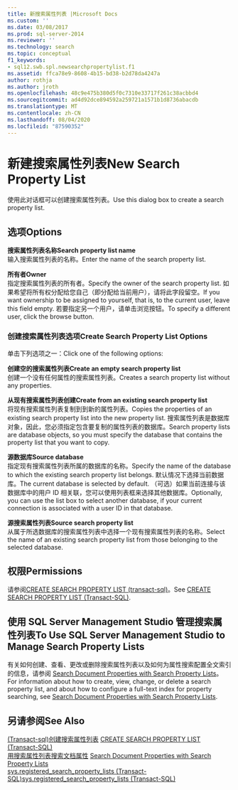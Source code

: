 ```yaml
---
title: 新搜索属性列表 |Microsoft Docs
ms.custom: ''
ms.date: 03/08/2017
ms.prod: sql-server-2014
ms.reviewer: ''
ms.technology: search
ms.topic: conceptual
f1_keywords:
- sql12.swb.spl.newsearchpropertylist.f1
ms.assetid: ffca78e9-8608-4b15-bd38-b2d78da4247a
author: rothja
ms.author: jroth
ms.openlocfilehash: 48c9e475b380d5f0c7310e33717f261c38acbbd4
ms.sourcegitcommit: ad4d92dce894592a259721a1571b1d8736abacdb
ms.translationtype: MT
ms.contentlocale: zh-CN
ms.lasthandoff: 08/04/2020
ms.locfileid: "87590352"
---
```

# <a name="new-search-property-list"></a><span data-ttu-id="78950-102">新建搜索属性列表</span><span class="sxs-lookup"><span data-stu-id="78950-102">New Search Property List</span></span>
  <span data-ttu-id="78950-103">使用此对话框可以创建搜索属性列表。</span><span class="sxs-lookup"><span data-stu-id="78950-103">Use this dialog box to create a search property list.</span></span>  
  
## <a name="options"></a><span data-ttu-id="78950-104">选项</span><span class="sxs-lookup"><span data-stu-id="78950-104">Options</span></span>  
 <span data-ttu-id="78950-105">**搜索属性列表名称**</span><span class="sxs-lookup"><span data-stu-id="78950-105">**Search property list name**</span></span>  
 <span data-ttu-id="78950-106">输入搜索属性列表的名称。</span><span class="sxs-lookup"><span data-stu-id="78950-106">Enter the name of the search property list.</span></span>  
  
 <span data-ttu-id="78950-107">**所有者**</span><span class="sxs-lookup"><span data-stu-id="78950-107">**Owner**</span></span>  
 <span data-ttu-id="78950-108">指定搜索属性列表的所有者。</span><span class="sxs-lookup"><span data-stu-id="78950-108">Specify the owner of the search property list.</span></span> <span data-ttu-id="78950-109">如果希望将所有权分配给您自己（即分配给当前用户），请将此字段留空。</span><span class="sxs-lookup"><span data-stu-id="78950-109">If you want ownership to be assigned to yourself, that is, to the current user, leave this field empty.</span></span> <span data-ttu-id="78950-110">若要指定另一个用户，请单击浏览按钮。</span><span class="sxs-lookup"><span data-stu-id="78950-110">To specify a different user, click the browse button.</span></span>  
  
### <a name="create-search-property-list-options"></a><span data-ttu-id="78950-111">创建搜索属性列表选项</span><span class="sxs-lookup"><span data-stu-id="78950-111">Create Search Property List Options</span></span>  
 <span data-ttu-id="78950-112">单击下列选项之一：</span><span class="sxs-lookup"><span data-stu-id="78950-112">Click one of the following options:</span></span>  
  
 <span data-ttu-id="78950-113">**创建空的搜索属性列表**</span><span class="sxs-lookup"><span data-stu-id="78950-113">**Create an empty search property list**</span></span>  
 <span data-ttu-id="78950-114">创建一个没有任何属性的搜索属性列表。</span><span class="sxs-lookup"><span data-stu-id="78950-114">Creates a search property list without any properties.</span></span>  
  
 <span data-ttu-id="78950-115">**从现有搜索属性列表创建**</span><span class="sxs-lookup"><span data-stu-id="78950-115">**Create from an existing search property list**</span></span>  
 <span data-ttu-id="78950-116">将现有搜索属性列表复制到到新的属性列表。</span><span class="sxs-lookup"><span data-stu-id="78950-116">Copies the properties of an existing search property list into the new property list.</span></span> <span data-ttu-id="78950-117">搜索属性列表是数据库对象，因此，您必须指定包含要复制的属性列表的数据库。</span><span class="sxs-lookup"><span data-stu-id="78950-117">Search property lists are database objects, so you must specify the database that contains the property list that you want to copy.</span></span>  
  
 <span data-ttu-id="78950-118">**源数据库**</span><span class="sxs-lookup"><span data-stu-id="78950-118">**Source database**</span></span>  
 <span data-ttu-id="78950-119">指定现有搜索属性列表所属的数据库的名称。</span><span class="sxs-lookup"><span data-stu-id="78950-119">Specify the name of the database to which the existing search property list belongs.</span></span> <span data-ttu-id="78950-120">默认情况下选择当前数据库。</span><span class="sxs-lookup"><span data-stu-id="78950-120">The current database is selected by default.</span></span> <span data-ttu-id="78950-121">（可选）如果当前连接与该数据库中的用户 ID 相关联，您可以使用列表框来选择其他数据库。</span><span class="sxs-lookup"><span data-stu-id="78950-121">Optionally, you can use the list box to select another database, if your current connection is associated with a user ID in that database.</span></span>  
  
 <span data-ttu-id="78950-122">**源搜索属性列表**</span><span class="sxs-lookup"><span data-stu-id="78950-122">**Source search property list**</span></span>  
 <span data-ttu-id="78950-123">从属于所选数据库的搜索属性列表中选择一个现有搜索属性列表的名称。</span><span class="sxs-lookup"><span data-stu-id="78950-123">Select the name of an existing search property list from those belonging to the selected database.</span></span>  
  
## <a name="permissions"></a><span data-ttu-id="78950-124">权限</span><span class="sxs-lookup"><span data-stu-id="78950-124">Permissions</span></span>  
 <span data-ttu-id="78950-125">请参阅[CREATE SEARCH PROPERTY LIST &#40;transact-sql&#41;](/sql/t-sql/statements/create-search-property-list-transact-sql)。</span><span class="sxs-lookup"><span data-stu-id="78950-125">See [CREATE SEARCH PROPERTY LIST &#40;Transact-SQL&#41;](/sql/t-sql/statements/create-search-property-list-transact-sql).</span></span>  
  
## <a name="to-use-sql-server-management-studio-to-manage-search-property-lists"></a><span data-ttu-id="78950-126">使用 SQL Server Management Studio 管理搜索属性列表</span><span class="sxs-lookup"><span data-stu-id="78950-126">To Use SQL Server Management Studio to Manage Search Property Lists</span></span>  
 <span data-ttu-id="78950-127">有关如何创建、查看、更改或删除搜索属性列表以及如何为属性搜索配置全文索引的信息，请参阅 [Search Document Properties with Search Property Lists](../relational-databases/search/search-document-properties-with-search-property-lists.md)。</span><span class="sxs-lookup"><span data-stu-id="78950-127">For information about how to create, view, change, or delete a search property list, and about how to configure a full-text index for property searching, see [Search Document Properties with Search Property Lists](../relational-databases/search/search-document-properties-with-search-property-lists.md).</span></span>  
  
## <a name="see-also"></a><span data-ttu-id="78950-128">另请参阅</span><span class="sxs-lookup"><span data-stu-id="78950-128">See Also</span></span>  
 <span data-ttu-id="78950-129">[&#40;Transact-sql&#41;创建搜索属性列表](/sql/t-sql/statements/create-search-property-list-transact-sql) </span><span class="sxs-lookup"><span data-stu-id="78950-129">[CREATE SEARCH PROPERTY LIST &#40;Transact-SQL&#41;](/sql/t-sql/statements/create-search-property-list-transact-sql) </span></span>  
 <span data-ttu-id="78950-130">[用搜索属性列表搜索文档属性](../relational-databases/search/search-document-properties-with-search-property-lists.md) </span><span class="sxs-lookup"><span data-stu-id="78950-130">[Search Document Properties with Search Property Lists](../relational-databases/search/search-document-properties-with-search-property-lists.md) </span></span>  
 [<span data-ttu-id="78950-131">sys.registered_search_property_lists (Transact-SQL)</span><span class="sxs-lookup"><span data-stu-id="78950-131">sys.registered_search_property_lists &#40;Transact-SQL&#41;</span></span>](/sql/relational-databases/system-catalog-views/sys-registered-search-property-lists-transact-sql)  
  
  
